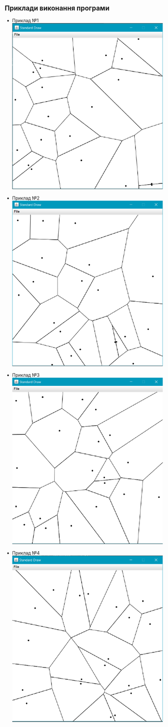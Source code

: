 ﻿## Приклади виконання програми

- Приклад №1<br>
![](images/img1.PNG)<br /><br />
- Приклад №2<br>
![](images/img2.PNG)<br /><br />
- Приклад №3<br>
![](images/img3.PNG)<br /><br />
- Приклад №4<br>
![](images/img4.PNG)<br /><br />
